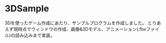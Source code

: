 # 3DSample

3Dを使ったゲーム作成にあたり、サンプルプログラムを作成しました。
とりあえず現時点でウィンドウの作成、画像&3Dモデル、アニメーション(.fbxファイル)の読み込みまで実装。
